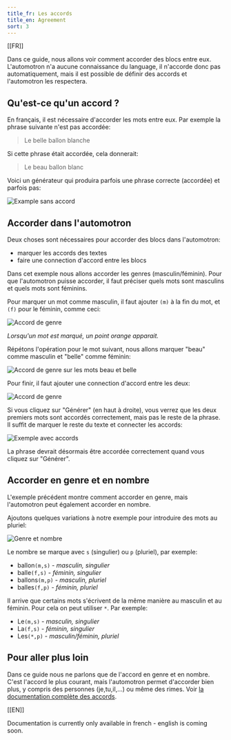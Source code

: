 ```yaml
---
title_fr: Les accords
title_en: Agreement
sort: 3
---
```


[[FR]]

Dans ce guide, nous allons voir comment accorder des blocs entre eux. L'automotron n'a aucune connaissance du language, il n'accorde donc pas automatiquement, mais il est possible de définir des accords et l'automotron les respectera.

## Qu'est-ce qu'un accord ?

En français, il est nécessaire d'accorder les mots entre eux. Par exemple la phrase suivante n'est pas accordée:

> Le belle ballon blanche

Si cette phrase était accordée, cela donnerait:

> Le beau ballon blanc

Voici un générateur qui produira parfois une phrase correcte (accordée) et parfois pas:

![Example sans accord](/img/content/guides/les-accords/sans-accord.png)

## Accorder dans l'automotron

Deux choses sont nécessaires pour accorder des blocs dans l'automotron:

- marquer les accords des textes
- faire une connection d'accord entre les blocs

Dans cet exemple nous allons accorder les genres (masculin/féminin). Pour que l'automotron puisse accorder, il faut préciser quels mots sont masculins et quels mots sont féminins.

Pour marquer un mot comme masculin, il faut ajouter `(m)` à la fin du mot, et `(f)` pour le féminin, comme ceci:

![Accord de genre](/img/content/guides/les-accords/accord-genre.gif)

_Lorsqu'un mot est marqué, un point orange apparait._

Répétons l'opération pour le mot suivant, nous allons marquer "beau" comme masculin et "belle" comme féminin:

![Accord de genre sur les mots beau et belle](/img/content/guides/les-accords/beau-belle.png)

Pour finir, il faut ajouter une connection d'accord entre les deux:

![Accord de genre](/img/content/guides/les-accords/connection-accord.gif)

Si vous cliquez sur "Générer" (en haut à droite), vous verrez que les deux premiers mots sont accordés correctement, mais pas le reste de la phrase. Il suffit de marquer le reste du texte et connecter les accords:

![Exemple avec accords](/img/content/guides/les-accords/avec-accords.png)

La phrase devrait désormais être accordée correctement quand vous cliquez sur "Générer".

## Accorder en genre et en nombre

L'exemple précédent montre comment accorder en genre, mais l'automotron peut également accorder en nombre.

Ajoutons quelques variations à notre exemple pour introduire des mots au pluriel:

![Genre et nombre](/img/content/guides/les-accords/genre-et-nombre.png)

Le nombre se marque avec `s` (singulier) ou `p` (pluriel), par exemple:

- ballon`(m,s)` - _masculin, singulier_
- balle`(f,s)` - _féminin, singulier_
- ballons`(m,p)` - _masculin, pluriel_
- balles`(f,p)` - _féminin, pluriel_

Il arrive que certains mots s'écrivent de la même manière au masculin et au féminin. Pour cela on peut utiliser `*`. Par exemple:

- Le`(m,s)` - _masculin, singulier_
- La`(f,s)` - _féminin, singulier_
- Les`(*,p)` - _masculin/féminin, pluriel_

## Pour aller plus loin

Dans ce guide nous ne parlons que de l'accord en genre et en nombre. C'est l'accord le plus courant, mais l'automotron permet d'accorder bien plus, y compris des personnes (je,tu,il,...) ou même des rimes. Voir [la documentation complète des accords](/fr/doc/agreement).

[[EN]]

Documentation is currently only available in french - english is coming soon.
